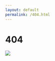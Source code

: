 ```yaml
---
layout: default
permalink: /404.html
---
```


# 404


<img src="https://github.com/virendrasinghrp/blog/tree/master/_screenshots/oreilly-404.png" />